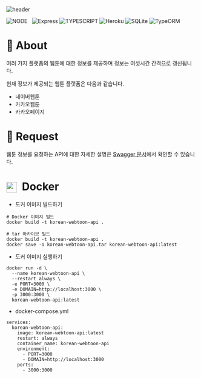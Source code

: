 ![header](https://capsule-render.vercel.app/api?type=rect&color=gradient&height=100&section=header&text=Korea%20Webtoon%20API&fontSize=40&fontAlign=50&fontAlignY=50)

![NODE](https://img.shields.io/badge/Node.js-339933?style=flat-square&logo=Node.js&logoColor=white)&nbsp;&nbsp;&nbsp;![Express](https://img.shields.io/badge/Express-000000?style=flat-square&logo=Express&logoColor=white) ![TYPESCRIPT](https://img.shields.io/badge/Typescript-3178c6?style=flat-square&logo=typescript&logoColor=white) ![Heroku](https://img.shields.io/badge/Heroku-430098?style=flat-square&logo=Heroku&logoColor=white) ![SQLite](https://img.shields.io/badge/SQLite-003B57?style=flat-square&logo=SQLite&logoColor=white) ![TypeORM](https://img.shields.io/badge/TypeORM-FF5A00?style=flat-square&logo=typeorm&logoColor=white)

# **📌 About**

여러 가지 플랫폼의 웹툰에 대한 정보를 제공하며 정보는 여섯시간 간격으로 갱신됩니다.

현재 정보가 제공되는 웹툰 플랫폼은 다음과 같습니다.

- 네이버웹툰
- 카카오웹툰
- 카카오페이지

# **🙏 Request**

웹툰 정보를 요청하는 API에 대한 자세한 설명은 [Swagger 문서](https://korea-webtoon-api-cc7dda2f0d77.herokuapp.com/api-docs)에서 확인할 수 있습니다.

# **<img src="https://www.docker.com/favicon.ico" style="width:1em; height:1em; vertical-align:middle;"> &nbsp;Docker**
 - 도커 이미지 빌드하기  
 ```
# Docker 이미지 빌드
docker build -t korean-webtoon-api .

# tar 아카이브 빌드
docker build -t korean-webtoon-api .
docker save -o korean-webtoon-api.tar korean-webtoon-api:latest
 ```  

 - 도커 이미지 실행하기  
``` 
docker run -d \
  --name korean-webtoon-api \
  --restart always \
  -e PORT=3000 \
  -e DOMAIN=http://localhost:3000 \
  -p 3000:3000 \
  korean-webtoon-api:latest
```

 - docker-compose.yml  
```
services:
  korean-webtoon-api:
    image: korean-webtoon-api:latest
    restart: always
    container_name: korean-webtoon-api
    environment:
      - PORT=3000
      - DOMAIN=http://localhost:3000
    ports:
      - 3000:3000
```

